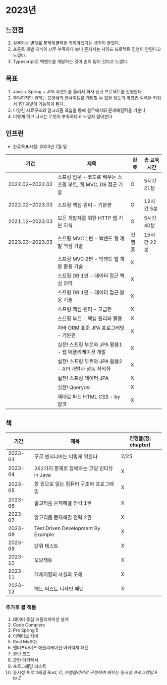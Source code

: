 # 2023년

## 느낀점

1. 실무와는 별개로 문제해결력을 키워야겠다는 생각이 들었다.
2. 프론트 개발 지식이 너무 부족하다 보니 혼자서는 사이드 프로젝트 진행이 안된다고 느꼈다.
3. Typescript로 백엔드를 개발하는 것이 손이 많이 간다고 느꼈다.

## 목표

1. Java + Spring + JPA 숙련도를 올려서 회사 신규 프로젝트를 진행한다.
2. 투박하지만 원하는 모양새의 웹사이트를 개발할 수 있을 정도의 마크업 실력을 키워서 1인 개발이 가능하게 된다.
3. 다양한 자료구조와 알고리즘 학습을 통해 실무에서의 문제해결력을 키운다
4. 이렇게 하고 나서는 무엇이 부족하다고 느낄지 알아본다

## 인프런

- 완료목표시점: 2023년 7월 말

| 기간              | 제목                                       | 완료  | 총 교육 시간  |
|-----------------|------------------------------------------|-----|----------|
| 2022.02~2022.02 | 스프링 입문 - 코드로 배우는 스프링 부트, 웹 MVC, DB 접근 기술 | O   | 5시간 21분  |
| 2022.02~2023.03 | 스프링 핵심 원리 - 기본편                          | O   | 12시간 5분  |
| 2021.12~2023.03 | 모든 개발자를 위한 HTTP 웹 기본 지식                  | O   | 5시간 40분  |
| 2023.03~2023.03 | 스프링 MVC 1편 - 백엔드 웹 개발 핵심 기술              | 진행중 | 15시간 22분 |
|                 | 스프링 MVC 2편 - 백엔드 웹 개발 활용 기술              | X   ||
|                 | 스프링 DB 1편 - 데이터 접근 핵심 원리                 | X   ||
|                 | 스프링 DB 1편 - 데이터 접근 활용 기술                 | X   ||
|                 | 스프링 핵심 원리 - 고급편                          | X   ||
|                 | 스프링 부트 - 핵심 원리와 활용                       | X   ||
|                 | 자바 ORM 표준 JPA 프로그래밍 - 기본편                | X   ||
|                 | 실전! 스프링 부트와 JPA 활용1 - 웹 애플리케이션 개발        | X   ||
|                 | 실전! 스프링 부트와 JPA 활용2 - API 개발과 성능 최적화     | X   ||
|                 | 실전! 스프링 데이터 JPA                          | X   ||
|                 | 실전! Querydsl                             | X   ||
|                 | 제대로 파는 HTML CSS - by 얄코                  | X   ||

## 책

| 기간      | 제목                                 | 진행률(장; chapter) |
|---------|------------------------------------|-----------------|
| 2023-03 | 구글 엔지니어는 이렇게 일한다                   | 2/25            |
| 2023-04 | 262가지 문제로 정복하는 코딩 인터뷰 in Java      | X               |
| 2023-05 | 한 권으로 읽는 컴퓨터 구조와 프로그래밍             | X               |
| 2023-06 | 알고리즘 문제해결 전략 1권                    | X               |
| 2023-07 | 알고리즘 문제해결 전략 2권                    | X               |
| 2023-08 | Test Driven Development By Example | X               |
| 2023-09 | 단위 테스트                             | X               |
| 2023-10 | 오브젝트                               | X               |
| 2023-11 | 객체지향의 사실과 오해                       | X               |
| 2023-12 | 헤드 퍼스트 디자인 패턴                      | X               |

### 추가로 볼 책들

1. 데이터 중심 애플리케이션 설계
2. Code Complete
3. Pro Spring 5
4. 이펙티브 자바
5. Real MySQL
6. 엔터프라이즈 애플리케이션 아키텍쳐 패턴
7. 클린 코드
8. 클린 아키텍쳐
9. 프로그래밍 러스트
10. 동시성 프로그래밍 *Rust, C, 어셈블리어로 구현하며 배우는 동시성 프로그래밍 A to Z*
